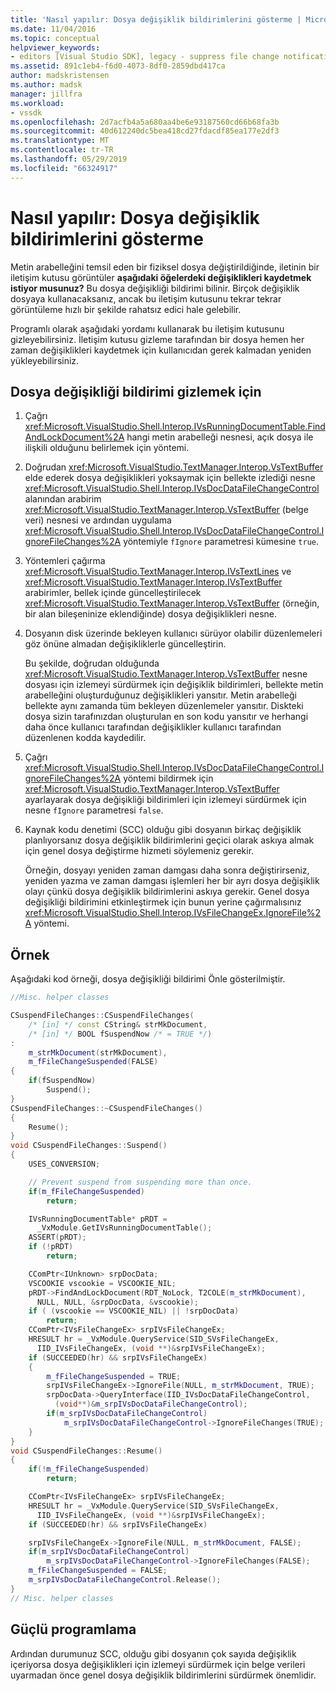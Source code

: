 ```yaml
---
title: 'Nasıl yapılır: Dosya değişiklik bildirimlerini gösterme | Microsoft Docs'
ms.date: 11/04/2016
ms.topic: conceptual
helpviewer_keywords:
- editors [Visual Studio SDK], legacy - suppress file change notification
ms.assetid: 891c1eb4-f6d0-4073-8df0-2859dbd417ca
author: madskristensen
ms.author: madsk
manager: jillfra
ms.workload:
- vssdk
ms.openlocfilehash: 2d7acfb4a5a680aa4be6e93187560cd66b68fa3b
ms.sourcegitcommit: 40d612240dc5bea418cd27fdacdf85ea177e2df3
ms.translationtype: MT
ms.contentlocale: tr-TR
ms.lasthandoff: 05/29/2019
ms.locfileid: "66324917"
---
```

# <a name="how-to-suppress-file-change-notifications"></a>Nasıl yapılır: Dosya değişiklik bildirimlerini gösterme
Metin arabelleğini temsil eden bir fiziksel dosya değiştirildiğinde, iletinin bir iletişim kutusu görüntüler **aşağıdaki öğelerdeki değişiklikleri kaydetmek istiyor musunuz?** Bu dosya değişikliği bildirimi bilinir. Birçok değişiklik dosyaya kullanacaksanız, ancak bu iletişim kutusunu tekrar tekrar görüntüleme hızlı bir şekilde rahatsız edici hale gelebilir.

 Programlı olarak aşağıdaki yordamı kullanarak bu iletişim kutusunu gizleyebilirsiniz. İletişim kutusu gizleme tarafından bir dosya hemen her zaman değişiklikleri kaydetmek için kullanıcıdan gerek kalmadan yeniden yükleyebilirsiniz.

## <a name="to-suppress-file-change-notification"></a>Dosya değişikliği bildirimi gizlemek için

1. Çağrı <xref:Microsoft.VisualStudio.Shell.Interop.IVsRunningDocumentTable.FindAndLockDocument%2A> hangi metin arabelleği nesnesi, açık dosya ile ilişkili olduğunu belirlemek için yöntemi.

2. Doğrudan <xref:Microsoft.VisualStudio.TextManager.Interop.VsTextBuffer> elde ederek dosya değişiklikleri yoksaymak için bellekte izlediği nesne <xref:Microsoft.VisualStudio.Shell.Interop.IVsDocDataFileChangeControl> alanından arabirim <xref:Microsoft.VisualStudio.TextManager.Interop.VsTextBuffer> (belge veri) nesnesi ve ardından uygulama <xref:Microsoft.VisualStudio.Shell.Interop.IVsDocDataFileChangeControl.IgnoreFileChanges%2A> yöntemiyle `fIgnore` parametresi kümesine `true`.

3. Yöntemleri çağırma <xref:Microsoft.VisualStudio.TextManager.Interop.IVsTextLines> ve <xref:Microsoft.VisualStudio.TextManager.Interop.IVsTextBuffer> arabirimler, bellek içinde güncelleştirilecek <xref:Microsoft.VisualStudio.TextManager.Interop.VsTextBuffer> (örneğin, bir alan bileşeninize eklendiğinde) dosya değişiklikleri nesne.

4. Dosyanın disk üzerinde bekleyen kullanıcı sürüyor olabilir düzenlemeleri göz önüne almadan değişikliklerle güncelleştirin.

     Bu şekilde, doğrudan olduğunda <xref:Microsoft.VisualStudio.TextManager.Interop.VsTextBuffer> nesne dosyası için izlemeyi sürdürmek için değişiklik bildirimleri, bellekte metin arabelleğini oluşturduğunuz değişiklikleri yansıtır. Metin arabelleği bellekte aynı zamanda tüm bekleyen düzenlemeler yansıtır. Diskteki dosya sizin tarafınızdan oluşturulan en son kodu yansıtır ve herhangi daha önce kullanıcı tarafından değişiklikler kullanıcı tarafından düzenlenen kodda kaydedilir.

5. Çağrı <xref:Microsoft.VisualStudio.Shell.Interop.IVsDocDataFileChangeControl.IgnoreFileChanges%2A> yöntemi bildirmek için <xref:Microsoft.VisualStudio.TextManager.Interop.VsTextBuffer> ayarlayarak dosya değişikliği bildirimleri için izlemeyi sürdürmek için nesne `fIgnore` parametresi `false`.

6. Kaynak kodu denetimi (SCC) olduğu gibi dosyanın birkaç değişiklik planlıyorsanız dosya değişiklik bildirimlerini geçici olarak askıya almak için genel dosya değiştirme hizmeti söylemeniz gerekir.

     Örneğin, dosyayı yeniden zaman damgası daha sonra değiştirirseniz, yeniden yazma ve zaman damgası işlemleri her bir ayrı dosya değişiklik olayı çünkü dosya değişiklik bildirimlerini askıya gerekir. Genel dosya değişikliği bildirimini etkinleştirmek için bunun yerine çağırmalısınız <xref:Microsoft.VisualStudio.Shell.Interop.IVsFileChangeEx.IgnoreFile%2A> yöntemi.

## <a name="example"></a>Örnek
 Aşağıdaki kod örneği, dosya değişikliği bildirimi Önle gösterilmiştir.

```cpp
//Misc. helper classes

CSuspendFileChanges::CSuspendFileChanges(
    /* [in] */ const CString& strMkDocument,
    /* [in] */ BOOL fSuspendNow /* = TRUE */)
:
    m_strMkDocument(strMkDocument),
    m_fFileChangeSuspended(FALSE)
{
    if(fSuspendNow)
        Suspend();
}
CSuspendFileChanges::~CSuspendFileChanges()
{
    Resume();
}
void CSuspendFileChanges::Suspend()
{
    USES_CONVERSION;

    // Prevent suspend from suspending more than once.
    if(m_fFileChangeSuspended)
        return;

    IVsRunningDocumentTable* pRDT =
      _VxModule.GetIVsRunningDocumentTable();
    ASSERT(pRDT);
    if (!pRDT)
        return;

    CComPtr<IUnknown> srpDocData;
    VSCOOKIE vscookie = VSCOOKIE_NIL;
    pRDT->FindAndLockDocument(RDT_NoLock, T2COLE(m_strMkDocument), 
      NULL, NULL, &srpDocData, &vscookie);
    if ( (vscookie == VSCOOKIE_NIL) || !srpDocData)
        return;
    CComPtr<IVsFileChangeEx> srpIVsFileChangeEx;
    HRESULT hr = _VxModule.QueryService(SID_SVsFileChangeEx,
      IID_IVsFileChangeEx, (void **)&srpIVsFileChangeEx);
    if (SUCCEEDED(hr) && srpIVsFileChangeEx)
    {
        m_fFileChangeSuspended = TRUE;
        srpIVsFileChangeEx->IgnoreFile(NULL, m_strMkDocument, TRUE);
        srpDocData->QueryInterface(IID_IVsDocDataFileChangeControl,
          (void**)&m_srpIVsDocDataFileChangeControl);
        if(m_srpIVsDocDataFileChangeControl)
            m_srpIVsDocDataFileChangeControl->IgnoreFileChanges(TRUE);
    }
}
void CSuspendFileChanges::Resume()
{
    if(!m_fFileChangeSuspended)
        return;

    CComPtr<IVsFileChangeEx> srpIVsFileChangeEx;
    HRESULT hr = _VxModule.QueryService(SID_SVsFileChangeEx,
      IID_IVsFileChangeEx, (void **)&srpIVsFileChangeEx);
    if (SUCCEEDED(hr) && srpIVsFileChangeEx)

    srpIVsFileChangeEx->IgnoreFile(NULL, m_strMkDocument, FALSE);
    if(m_srpIVsDocDataFileChangeControl)
        m_srpIVsDocDataFileChangeControl->IgnoreFileChanges(FALSE);
    m_fFileChangeSuspended = FALSE;
    m_srpIVsDocDataFileChangeControl.Release();
}
// Misc. helper classes
```

## <a name="robust-programming"></a>Güçlü programlama
 Ardından durumunuz SCC, olduğu gibi dosyanın çok sayıda değişiklik içeriyorsa dosya değişiklikleri için izlemeyi sürdürmek için belge verileri uyarmadan önce genel dosya değişiklik bildirimlerini sürdürmek önemlidir.
